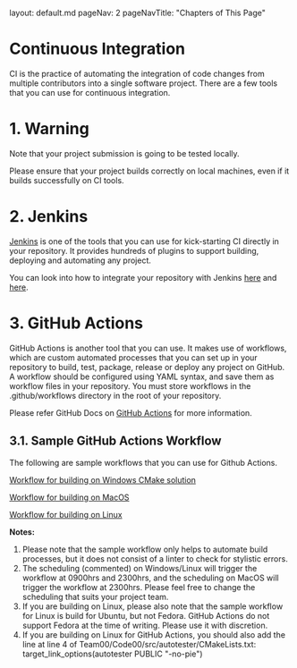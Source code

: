 <br>

<frontmatter>
  layout: default.md
  pageNav: 2
  pageNavTitle: "Chapters of This Page"
</frontmatter>

[](#continuous-integration)Continuous Integration
=================================================

CI is the practice of automating the integration of code changes from multiple contributors into a single software project. There are a few tools that you can use for continuous integration.

[](#1-warning)1\. Warning
=========================

Note that your project submission is going to be tested locally.

Please ensure that your project builds correctly on local machines, even if it builds successfully on CI tools.

[](#2-jenkins)2\. Jenkins
=========================

[Jenkins](https://www.jenkins.io/) is one of the tools that you can use for kick-starting CI directly in your repository. It provides hundreds of plugins to support building, deploying and automating any project.

You can look into how to integrate your repository with Jenkins [here](https://www.blazemeter.com/blog/how-to-integrate-your-github-repository-to-your-jenkins-project) and [here](https://www.jenkins.io/solutions/github/).

[](#3-github-actions)3\. GitHub Actions
=======================================

GitHub Actions is another tool that you can use. It makes use of workflows, which are custom automated processes that you can set up in your repository to build, test, package, release or deploy any project on GitHub. A workflow should be configured using YAML syntax, and save them as workflow files in your repository. You must store workflows in the .github/workflows directory in the root of your repository.

Please refer GitHub Docs on [GitHub Actions](https://docs.github.com/en/actions/learn-github-actions) for more information.
<!--
[](#31-github-actions-usage-guidelines)3.1. GitHub Actions Usage Guidelines
---------------------------------------------------------------------------

As there are limits for GitHub Actions usage for organizations, and there is currently a rise in the number of teams wanting to make use of GitHub Actions, the following are a few guidelines that you are encouraged to follow when using GitHub Actions in your project repository to ensure fair usage for all the teams.

1.  **Processes to be automated**: You can automate build processes and make use of a linter to check for stylistic errors. You can also automate any testing, which include unit testing, integration testing, regression testing and system testing.

2.  **Type of build**: You should only automate build processes on Release mode. _**You should not automate it on Debug mode.**_

4.  **Events that can trigger workflow**: You should configure all workflow to start after pushing commits or merging a pull request to the remote Git repository’s master branch. _**You should not configure your workflow to start after any pushes or merges to any other branches.**_

5.  **Frequency of triggering workflow**: You should only run your workflow at most twice a day on average. If you are doing triggering your workflow from pushes or merging more than twice a day on average, please execute your workflow on a schedule instead.

6.  **Time limit for workflow**: You should configure your workflow such that for each job (build, stylistic check), it should only run at most 3 minutes per job. You should also configure your workflow such that it runs at most 5 minutes for all workflow(s). If a workflow exceeds 5 minutes, consider increasing the time limit for the job, while decreasing the frequency of triggering the workflow.
-->

[](#31-sample-github-actions-workflow)3.1. Sample GitHub Actions Workflow
-------------------------------------------------------------------------

The following are sample workflows that you can use for Github Actions.

[Workflow for building on Windows CMake solution](../../github-actions-yml-files/build-cp-windows.yml)

[Workflow for building on MacOS](../../github-actions-yml-files/build-cp-mac.yml)

[Workflow for building on Linux](../../github-actions-yml-files/build-cp-linux.yml)

**Notes:**

1.  Please note that the sample workflow only helps to automate build processes, but it does not consist of a linter to check for stylistic errors.
2.  The scheduling (commented) on Windows/Linux will trigger the workflow at 0900hrs and 2300hrs, and the scheduling on MacOS will trigger the workflow at 2300hrs. Please feel free to change the scheduling that suits your project team.
3.  If you are building on Linux, please also note that the sample workflow for Linux is build for Ubuntu, but not Fedora. GitHub Actions do not support Fedora at the time of writing. Please use it with discretion.
4.  If you are building on Linux for GitHub Actions, you should also add the line at line 4 of Team00/Code00/src/autotester/CMakeLists.txt: target\_link\_options(autotester PUBLIC "-no-pie")
